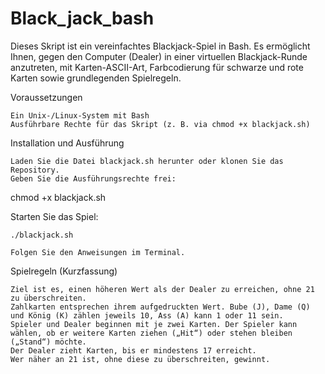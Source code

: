 # Black_jack_bash

Dieses Skript ist ein vereinfachtes Blackjack-Spiel in Bash. Es ermöglicht Ihnen, gegen den Computer (Dealer) in einer virtuellen Blackjack-Runde anzutreten, mit Karten-ASCII-Art, Farbcodierung für schwarze und rote Karten sowie grundlegenden Spielregeln.

Voraussetzungen

    Ein Unix-/Linux-System mit Bash
    Ausführbare Rechte für das Skript (z. B. via chmod +x blackjack.sh)

Installation und Ausführung

    Laden Sie die Datei blackjack.sh herunter oder klonen Sie das Repository.
    Geben Sie die Ausführungsrechte frei:

chmod +x blackjack.sh

Starten Sie das Spiel:

    ./blackjack.sh

    Folgen Sie den Anweisungen im Terminal.

Spielregeln (Kurzfassung)

    Ziel ist es, einen höheren Wert als der Dealer zu erreichen, ohne 21 zu überschreiten.
    Zahlkarten entsprechen ihrem aufgedruckten Wert. Bube (J), Dame (Q) und König (K) zählen jeweils 10, Ass (A) kann 1 oder 11 sein.
    Spieler und Dealer beginnen mit je zwei Karten. Der Spieler kann wählen, ob er weitere Karten ziehen („Hit“) oder stehen bleiben („Stand“) möchte.
    Der Dealer zieht Karten, bis er mindestens 17 erreicht.
    Wer näher an 21 ist, ohne diese zu überschreiten, gewinnt.